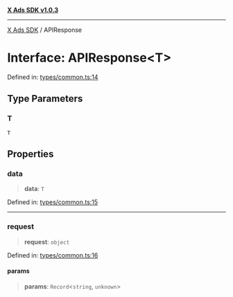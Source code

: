[**X Ads SDK v1.0.3**](../README.md)

***

[X Ads SDK](../globals.md) / APIResponse

# Interface: APIResponse\<T\>

Defined in: [types/common.ts:14](https://github.com/kage1020/x-ads-sdk/blob/main/src/types/common.ts#L14)

## Type Parameters

### T

`T`

## Properties

### data

> **data**: `T`

Defined in: [types/common.ts:15](https://github.com/kage1020/x-ads-sdk/blob/main/src/types/common.ts#L15)

***

### request

> **request**: `object`

Defined in: [types/common.ts:16](https://github.com/kage1020/x-ads-sdk/blob/main/src/types/common.ts#L16)

#### params

> **params**: `Record`\<`string`, `unknown`\>
